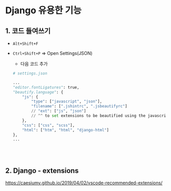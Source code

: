 # Django 유용한 기능

## 1. 코드 들여쓰기

- `Alt+Shift+F`

- `Ctrl+Shift+P` => Open Settings(JSON)

  - 다음 코드 추가

  ```python
  # settings.json
  
  ...
  "editor.fontLigatures": true,
  "beautify.language": {  
      "js": {
          "type": ["javascript", "json"],
          "filename": [".jshintrc", ".jsbeautifyrc"]
          // "ext": ["js", "json"]  
          // ^^ to set extensions to be beautified using the javascript beautifier
      },
      "css": ["css", "scss"],
      "html": ["htm", "html", "django-html"]
  },
  ...
  ```


<br>

<br>

## 2. Django - extensions

 https://caesiumy.github.io/2019/04/02/vscode-recommended-extensions/ 